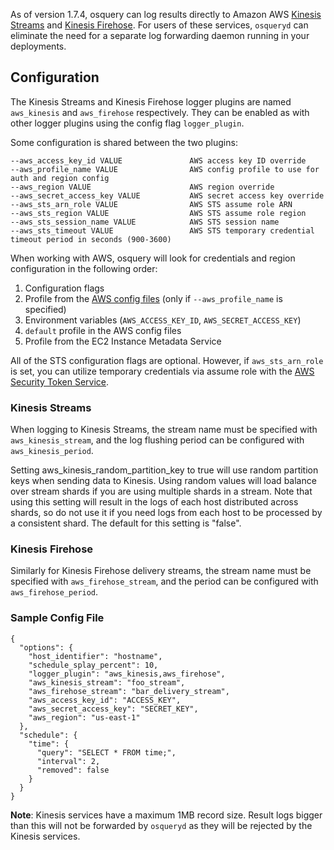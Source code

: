 As of version 1.7.4, osquery can log results directly to Amazon AWS [Kinesis Streams](https://aws.amazon.com/kinesis/streams/) and [Kinesis Firehose](https://aws.amazon.com/kinesis/firehose/). For users of these services, `osqueryd` can eliminate the need for a separate log forwarding daemon running in your deployments.

## Configuration

The Kinesis Streams and Kinesis Firehose logger plugins are named `aws_kinesis` and `aws_firehose` respectively. They can be enabled as with other logger plugins using the config flag `logger_plugin`.

Some configuration is shared between the two plugins:

```
--aws_access_key_id VALUE               AWS access key ID override
--aws_profile_name VALUE                AWS config profile to use for auth and region config
--aws_region VALUE                      AWS region override
--aws_secret_access_key VALUE           AWS secret access key override
--aws_sts_arn_role VALUE                AWS STS assume role ARN
--aws_sts_region VALUE                  AWS STS assume role region
--aws_sts_session_name VALUE            AWS STS session name
--aws_sts_timeout VALUE                 AWS STS temporary credential timeout period in seconds (900-3600)
```

When working with AWS, osquery will look for credentials and region configuration in the following order:

1. Configuration flags
2. Profile from the [AWS config files](http://docs.aws.amazon.com/cli/latest/userguide/cli-chap-getting-started.html#cli-config-files) (only if `--aws_profile_name` is specified)
3. Environment variables (`AWS_ACCESS_KEY_ID`, `AWS_SECRET_ACCESS_KEY`)
4. `default` profile in the AWS config files
5. Profile from the EC2 Instance Metadata Service

All of the STS configuration flags are optional.  However, if `aws_sts_arn_role` is set, you can utilize temporary credentials via assume role with the [AWS Security Token Service](http://docs.aws.amazon.com/STS/latest/APIReference/API_AssumeRole.html).

### Kinesis Streams

When logging to Kinesis Streams, the stream name must be specified with `aws_kinesis_stream`, and the log flushing period can be configured with `aws_kinesis_period`.  

Setting aws_kinesis_random_partition_key to true will use random partition keys when sending data to Kinesis. Using random values will load balance over stream shards if you are using multiple shards in a stream.  Note that using this setting will result in the logs of each host distributed across shards, so do not use it if you need logs from each host to be processed by a consistent shard.  The default for this setting is "false".

### Kinesis Firehose

Similarly for Kinesis Firehose delivery streams, the stream name must be specified with `aws_firehose_stream`, and the period can be configured with `aws_firehose_period`.

### Sample Config File
```
{
  "options": {
    "host_identifier": "hostname",
    "schedule_splay_percent": 10,
    "logger_plugin": "aws_kinesis,aws_firehose",
    "aws_kinesis_stream": "foo_stream",
    "aws_firehose_stream": "bar_delivery_stream",
    "aws_access_key_id": "ACCESS_KEY",
    "aws_secret_access_key": "SECRET_KEY",
    "aws_region": "us-east-1"
  },
  "schedule": {
    "time": {
      "query": "SELECT * FROM time;",
      "interval": 2,
      "removed": false
    }
  }
}
```

**Note**: Kinesis services have a maximum 1MB record size. Result logs bigger than this will not be forwarded by `osqueryd` as they will be rejected by the Kinesis services.
